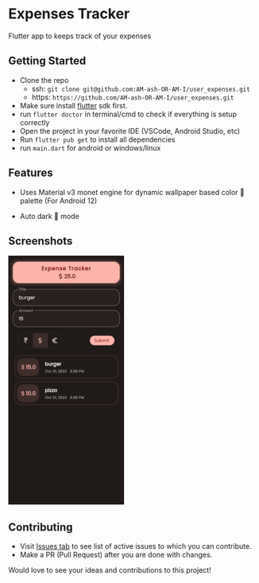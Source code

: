 # Expenses Tracker
Flutter app to keeps track of your expenses

## Getting Started

- Clone the repo
    - ssh: `git clone git@github.com:AM-ash-OR-AM-I/user_expenses.git`
    - https: `https://github.com/AM-ash-OR-AM-I/user_expenses.git`
- Make sure install [flutter](https://flutter.dev) sdk first.
- run `flutter doctor` in terminal/cmd to check if everything is setup correctly
- Open the project in your favorite IDE (VSCode, Android Studio, etc)
- Run `flutter pub get` to install all dependencies
- run `main.dart` for android or windows/linux

## Features
* Uses Material v3 monet engine for dynamic wallpaper based color 🎨 palette (For Android 12)

* Auto dark 🌙 mode

## Screenshots
<img src = "screenshots/screenshot.png" height = 500>

## Contributing
- Visit [Issues tab](https://github.com/AM-ash-OR-AM-I/user_expenses/issues) to see list of active issues to which you can contribute.
- Make a PR (Pull Request) after you are done with changes.

Would love to see your ideas and contributions to this project!
